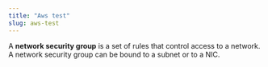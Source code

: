 ```yaml
---
title: "Aws test"
slug: aws-test
---
```



A **network security group** is a set of rules that control access to a network.  A network security group can be bound to a subnet or to a NIC.  